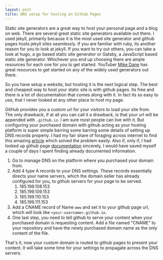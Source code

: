 ```yaml
---
layout: post
title: DNS setup for hosting on Github Pages
---
```


Static site generators are a great way to host your personal page and a blog on web. There are several great static site generators available out there. I used jekyll, primarily because it is the most used site generator and github pages hosts jekyll sites seamlessly. If you are familiar with ruby, its another reason for you to look at jekyll. If you want to try out others, you can take a look at hugo, a go based static site generator or Gatsby, a JavaScript based static site generator. Whichever you end up choosing there are ample resources for each one for you to get started. YouTuber [Mike Dane](https://www.youtube.com/channel/UCvmINlrza7JHB1zkIOuXEbw) has great resources to get started on any of the widely used generators out there.

So you have setup a website, but hosting it is the next logical step. The best and cheapest way to host your static site is with github pages. Its free and there is a lot of documentation that comes along with it. In fact its so easy to use, that I never looked at any other place to host my page.

GitHub provides you a custom url for your visitors to load your site from. The only drawback, if at all you can call it a drawback, is that your url will be appended with `.github.io`. I am sure most people can live with it. But configuring your purchased domain with github acting as your hosting platform is super simple barring some barring some details of setting up DNS records properly. I had my fair share of foraging across internet to find this amazing [article](https://hackernoon.com/how-to-set-up-godaddy-domain-with-github-pages-a9300366c7b) which solved the problem easily. Also if, only if, I had looked up github page [documentation](https://help.github.com/en/github/working-with-github-pages/configuring-a-custom-domain-for-your-github-pages-site) sincerely, I would have saved myself a couple of days I spent finding already documented information.

1. Go to manage DNS on the platform where you purchased your domain from.
2. Add 4 type A records to your DNS settings. These records essentially directs your name servers, which the domain seller has already configured for you, to github servers for your page to be served.
    1. 185.199.108.153
    2. 185.199.109.153
    3. 185.199.110.153
    4. 185.199.111.153
3. Add a CNAME record of Name `www` and set it to your github page url, which will look like `<your-username>.github.io`.
4. One last step, you need to tell github to serve your content when your purchased domain is requesting content. Add a file named "CNAME" to your repository and have the newly purchased domain name as the only content of the file.

That's it, now your custom domain is routed to github pages to present your content. It will take some time for your settings to propagate across the DNS servers.
